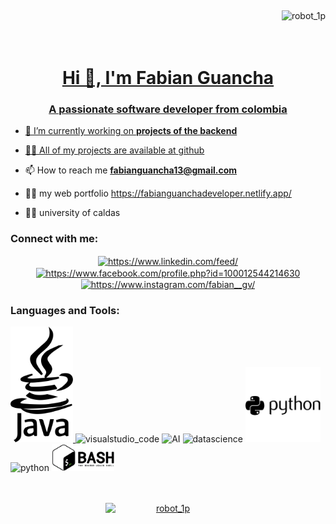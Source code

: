 <article class="markdown-body entry-content container-lg f5" itemprop="text"><h1 dir="auto"></h1>

<p dir="auto"><animated-image data-catalyst="" style="float: right; width: 550px;"><a target="_blank" rel="noopener noreferrer nofollow" href="https://media1.giphy.com/media/N5B19awm2YvwMwf8JE/giphy.webp?cid=ecf05e47iphohl3imgtcot0n8lzqtnarmbhvfriudc1t1az4&ep=v1_gifs_search&rid=giphy.webp&ct=g" data-target="animated-image.originalLink"><img src="https://media1.giphy.com/media/N5B19awm2YvwMwf8JE/giphy.webp?cid=ecf05e47iphohl3imgtcot0n8lzqtnarmbhvfriudc1t1az4&ep=v1_gifs_search&rid=giphy.webp&ct=g" widtth=20& align="right" alt="robot_1p" data-canonical-src="https://raw.githubusercontent.com/Xx-Ashutosh-xX/Xx-Ashutosh-xX/master/assets/1936.gif" style="max-width: 100%; display: inline-block;" data-target="animated-image.originalImage"></a>
      <span class="AnimatedImagePlayer" data-target="animated-image.player" hidden="">
        <a data-target="animated-image.replacedLink" class="AnimatedImagePlayer-images" href="https://media1.giphy.com/media/N5B19awm2YvwMwf8JE/giphy.webp?cid=ecf05e47iphohl3imgtcot0n8lzqtnarmbhvfriudc1t1az4&ep=v1_gifs_search&rid=giphy.webp&ct=g" target="_blank">
          

</div>
<h1 dir="auto"></h1>
</article>

<br>
<br>
<br>
<h1 align="center"> Hi 👋, I'm Fabian Guancha</h1>
<h3 align="center">A passionate software developer from colombia</h3>


- 🔭 I’m currently working on **projects of the backend**

- 👨‍💻 All of my projects are available at [github](https://github.com/THE-FABI7)

- 📫 How to reach me **fabianguancha13@gmail.com**

- 👨‍💻 my web portfolio https://fabianguanchadeveloper.netlify.app/

- 👨‍💻 university of caldas
  
<h3 align="left">Connect with me:</h3>
<p align="center">
<a href="www.linkedin.com/in/
fabian-alberto-guancha-a33a74204" target="blank"><img align="center" src="https://raw.githubusercontent.com/rahuldkjain/github-profile-readme-generator/master/src/images/icons/Social/linked-in-alt.svg" alt="https://www.linkedin.com/feed/" height="30" width="40" /></a>
<a href="https://fb.com/https://www.facebook.com/profile.php?id=100012544214630" target="blank"><img align="center" src="https://raw.githubusercontent.com/rahuldkjain/github-profile-readme-generator/master/src/images/icons/Social/facebook.svg" alt="https://www.facebook.com/profile.php?id=100012544214630" height="30" width="40" /></a>
<a href="https://instagram.com/https://www.instagram.com/fabian__gv/" target="blank"><img align="center" src="https://raw.githubusercontent.com/rahuldkjain/github-profile-readme-generator/master/src/images/icons/Social/instagram.svg" alt="https://www.instagram.com/fabian__gv/" height="30" width="40" /></a>
</p>

<h3 align="left">Languages and Tools:</h3>
<div style=" lign="center"">

  <a target="_blank" rel="noopener noreferrer" href="https://github.com/Xx-Ashutosh-xX/Xx-Ashutosh-xX/blob/master/assets/icons/java.png">
    <img src="https://github.com/Xx-Ashutosh-xX/Xx-Ashutosh-xX/raw/master/assets/icons/java.png" alt="java" width="100" style="max-width: 100%;">
  </a>

  <img src="https://github.com/Xx-Ashutosh-xX/Xx-Ashutosh-xX/raw/master/assets/icons/visualstudio_code.png" alt="visualstudio_code" width="240" style="max-width: 100%;">

  <img src="https://github.com/Xx-Ashutosh-xX/Xx-Ashutosh-xX/raw/master/assets/icons/ai.png" alt="AI" width="90" style="max-width: 100%;">

  <img src="https://github.com/Xx-Ashutosh-xX/Xx-Ashutosh-xX/raw/master/assets/icons/datascience.png" alt="datascience" width="180" style="max-width: 100%;">

  <img src="https://github.com/Xx-Ashutosh-xX/Xx-Ashutosh-xX/raw/master/assets/icons/python.png" alt="python" width="120" style="max-width: 100%;">

<img src="https://encrypted-tbn0.gstatic.com/images?q=tbn:ANd9GcRwhz-1i47AmzeWNvXozfJy6DphF7HN9BUMLA" alt="python" width="120" style="max-width: 100%;">

<img src="https://github.com/Xx-Ashutosh-xX/Xx-Ashutosh-xX/raw/master/assets/icons/bash.png" alt="bash" width="100" style="max-width: 100%;">


</div>

<br>
<br>

<p align="center">
  <a target="_blank" rel="noopener noreferrer nofollow" href="https://media4.giphy.com/media/jIqh3ym2s7GU/giphy.gif?cid=ecf05e47wom7e312r5zmonnff9vymhxbwlwlkppg3xmh66s0&ep=v1_gifs_search&rid=giphy.gif&ct=g">
    <img src="https://media4.giphy.com/media/jIqh3ym2s7GU/giphy.gif?cid=ecf05e47wom7e312r5zmonnff9vymhxbwlwlkppg3xmh66s0&ep=v1_gifs_search&rid=giphy.gif&ct=g" 
         width="200" 
         alt="robot_1p" 
         style="max-width: 100%; display: block; margin: 0 auto;">
  </a>
</p>




